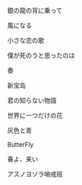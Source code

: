 銀の龍の背に乗って

風になる

小さな恋の歌

僕が死のうと思ったのは

奏

新宝岛

君の知らない物語

世界に一つだけの花

灰色と青

ButterFly

春よ、来い

アスノヨゾラ哨戒班




